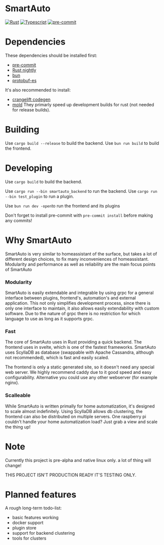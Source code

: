 # SmartAuto

[![Rust](https://github.com/LDprg/smartauto/actions/workflows/rust.yml/badge.svg)](https://github.com/LDprg/smartauto/actions/workflows/rust.yml)
[![Typescript](https://github.com/LDprg/smartauto/actions/workflows/typescript.yml/badge.svg)](https://github.com/LDprg/smartauto/actions/workflows/typescript.yml)
[![pre-commit](https://github.com/LDprg/smartauto/actions/workflows/pre-commit.yml/badge.svg)](https://github.com/LDprg/smartauto/actions/workflows/pre-commit.yml)

# Dependencies

These dependencies should be installed first:

- [pre-commit](https://pre-commit.com/#install)
- [Rust nightly](https://www.rust-lang.org/tools/install)
- [bun](https://bun.sh)
- [protobuf-es](https://github.com/bufbuild/protobuf-es)

It's also recommended to install:

- [crangelift codegen](https://github.com/rust-lang/rustc_codegen_cranelift)
- [mold](https://github.com/rui314/mold)
  They primarly speed up development builds for rust (not needed for release builds).

# Building

Use `cargo build --release` to build the backend.
Use `bun run build` to build the frontend.

# Developing

Use `cargo build` to build the backend.

Use `cargo run --bin smartauto_backend` to run the backend.
Use `cargo run --bin test_plugin` to run a plugin.

Use `bun run dev -open`to run the frontend and its plugins

Don't forget to install pre-commit with `pre-commit install` before making any commits!

# Why SmartAuto

SmartAuto is very similar to homeassistant of the surface, but takes a lot of different design choices, to fix many inconveniences of homeassistant.
Modularity and performance as well as reliability are the main focus points of SmartAuto

### Modularity

SmartAuto is easily extendable and integrable by using grpc for a general interface between plugins, frontend's, automation's and external application.
This not only simplifies development process, since there is only one interface to maintain, it also allows easily extendability with custom software.
Due to the nature of grpc there is no restriction for which language to use as long as it supports grpc.

### Fast

The core of SmartAuto uses in Rust providing a quick backend. The frontend uses in svelte, which is one of the fastest frameworks.
SmartAuto uses ScyllaDB as database (swappable with Apache Cassandra, although not recommended), which is fast and easily scaled.

The frontend is only a static generated site, so it doesn't need any special web server. We highly recommend caddy due to it good speed and easy configurability. Alternative you could use any other webserver (for example nginx).

### Scalleable

While SmartAuto is written primally for home automatization, it's designed to scale almost indefinitely. Using ScyllaDB allows db clustering, the frontend can also be distributed on multiple servers. One raspberry pi couldn't handle your home automatization load? Just grab a view and scale the thing up!

# Note

Currently this project is pre-alpha and native linux only.
a lot of thing will change!

THIS PROJECT ISN'T PRODUCTION READY IT'S TESTING ONLY.

# Planned features

A rough long-term todo-list:

- basic features working
- docker support
- plugin store
- support for backend clustering
- tools for clusters
